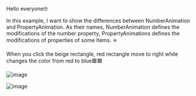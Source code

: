 Hello everyone🤓

In this example, I want to show the differences between NumberAnimation and PropertyAnimation. 
As their names, NumberAnimation defines the modifications of the number property, PropertyAnimations defines the modifications of properties of some Items. ✳️

When you click the beige rectangle, red rectangle move to right while changes the color from red to blue🟥🟦

![image](https://github.com/user-attachments/assets/db232b85-d3b4-41af-8951-55f3fb176a7d)

![image](https://github.com/user-attachments/assets/2fb919f5-c10b-46d1-9fee-c1127543606c)
